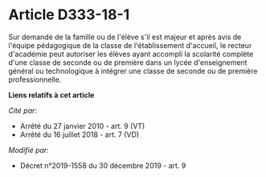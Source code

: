 # Article D333-18-1

Sur demande de la famille ou de l'élève s'il est majeur et après avis de l'équipe pédagogique de la classe de l'établissement
d'accueil, le recteur d'académie peut autoriser les élèves ayant accompli la scolarité complète d'une classe de seconde ou de
première dans un lycée d'enseignement général ou technologique à intégrer une classe de seconde ou de première
professionnelle.

**Liens relatifs à cet article**

_Cité par_:

  - Arrêté du 27 janvier 2010 - art. 9 (VT)
  - Arrêté du 16 juillet 2018 - art. 7 (VD)

_Modifié par_:

  - Décret n°2019-1558 du 30 décembre 2019 - art. 9
